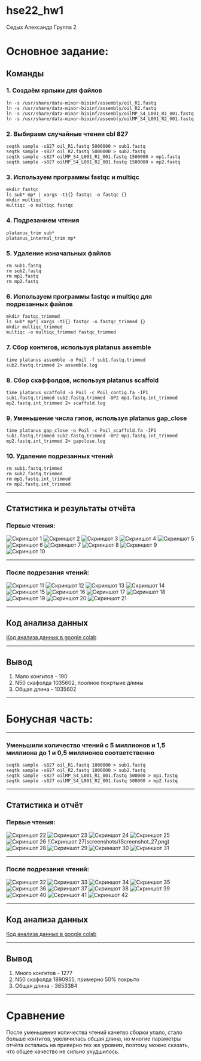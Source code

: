 # hse22_hw1
Седых Александр Группа 2    
# Основное задание:
## Команды
### 1. Создаём ярлыки для файлов
    ln -s /usr/share/data-minor-bioinf/assembly/oil_R1.fastq
    ln -s /usr/share/data-minor-bioinf/assembly/oil_R2.fastq
    ln -s /usr/share/data-minor-bioinf/assembly/oilMP_S4_L001_R1_001.fastq
    ln -s /usr/share/data-minor-bioinf/assembly/oilMP_S4_L001_R2_001.fastq
### 2. Выбираем случайные чтения cbl 827
    seqtk sample -s827 oil_R1.fastq 5000000 > sub1.fastq
    seqtk sample -s827 oil_R2.fastq 5000000 > sub2.fastq
    seqtk sample -s827 oilMP_S4_L001_R1_001.fastq 1500000 > mp1.fastq
    seqtk sample -s827 oilMP_S4_L001_R2_001.fastq 1500000 > mp2.fastq
### 3. Используем программы fastqc и multiqc
    mkdir fastqc
    ls sub* mp* | xargs -tI{} fastqc -o fastqc {}
    mkdir multiqc
    multiqc -o multiqc fastqc
### 4. Подрезанием чтения
    platanus_trim sub*
    platanus_internal_trim mp*
### 5. Удаление изначальных файлов
    rm sub1.fastq 
    rm sub2.fastq
    rm mp1.fastq
    rm mp2.fastq
### 6. Используем программы fastqc и multiqc для подрезанных файлов
    mkdir fastqc_trimmed
    ls sub* mp*| xargs -tI{} fastqc -o fastqc_trimmed {}
    mkdir multiqc_trimmed
    multiqc -o multiqc_trimmed fastqc_trimmed
### 7. Сбор контигов, используя platanus assemble
    time platanus assemble -o Poil -f sub1.fastq.trimmed sub2.fastq.trimmed 2> assemble.log
### 8. Сбор скаффолдов, используя platanus scaffold
    time platanus scaffold -o Poil -c Poil_contig.fa -IP1 sub1.fastq.trimmed sub2.fastq.trimmed -OP2 mp1.fastq.int_trimmed mp2.fastq.int_trimmed 2> scaffold.log
### 9. Уменьшение числа гэпов, используя platanus gap_close
    time platanus gap_close -o Poil -c Poil_scaffold.fa -IP1 sub1.fastq.trimmed sub2.fastq.trimmed -OP2 mp1.fastq.int_trimmed mp2.fastq.int_trimmed 2> gapclose.log
### 10. Удаление подрезанных чтений
    rm sub1.fastq.trimmed
    rm sub2.fastq.trimmed
    rm mp1.fastq.int_trimmed
    rm mp2.fastq.int_trimmed
***
## Статистика и результаты отчёта
### Первые чтения:
![Скриншот 1](Screenshot_1.png)
![Скриншот 2](Screenshot_2.png)
![Скриншот 3](Screenshot_3.png)
![Скриншот 4](Screenshot_4.png)
![Скриншот 5](Screenshot_5.png)
![Скриншот 6](Screenshot_6.png)
![Скриншот 7](Screenshot_7.png)
![Скриншот 8](Screenshot_8.png)
![Скриншот 9](Screenshot_9.png)
![Скриншот 10](Screenshot_10.png)
***
### После подрезания чтений:
![Скриншот 11](Screenshot_11.png)
![Скриншот 12](Screenshot_12.png)
![Скриншот 13](Screenshot_13.png)
![Скриншот 14](Screenshot_14.png)
![Скриншот 15](Screenshot_15.png)
![Скриншот 16](Screenshot_16.png)
![Скриншот 17](Screenshot_17.png)
![Скриншот 18](Screenshot_18.png)
![Скриншот 19](Screenshot_19.png)
![Скриншот 20](Screenshot_20.png)
![Скриншот 21](Screenshot_21.png)
***
## Код анализа данных
[Код анализа данных в google colab](https://colab.research.google.com/drive/1Dgivk-jPKynshjqji1PME2uCT1UTFxvc?usp=sharing)
***
## Вывод
1. Мало конгитов - 190
2. N50 скафолда 1035602, поолное покртыие длины
3. Общая длина - 1035602
***
# Бонусная часть:
***
### Уменьшили количество чтений с 5 миллионов и 1,5 миллиона до 1 и 0,5 миллионов соответственно
    seqtk sample -s827 oil_R1.fastq 1000000 > sub1.fastq
    seqtk sample -s827 oil_R2.fastq 1000000 > sub2.fastq
    seqtk sample -s827 oilMP_S4_L001_R1_001.fastq 500000 > mp1.fastq
    seqtk sample -s827 oilMP_S4_L001_R2_001.fastq 500000 > mp2.fastq
***
## Статистика и отчёт
### Первые чтения:
![Скриншот 22](screenshots/Screenshot_22.png)
![Скриншот 23](screenshots/Screenshot_23.png)
![Скриншот 24](screenshots/Screenshot_24.png)
![Скриншот 25](screenshots/Screenshot_25.png)
![Скриншот 26](screenshots/Screenshot_26.png)
![Скриншот 27]screenshots/(Screenshot_27.png)
![Скриншот 28](screenshots/Screenshot_28.png)
![Скриншот 29](screenshots/Screenshot_29.png)
![Скриншот 30](screenshots/Screenshot_30.png)
![Скриншот 31](screenshots/Screenshot_31.png)
***
### После подрезания чтений:
![Скриншот 32](screenshots/Screenshot_32.png)
![Скриншот 33](screenshots/Screenshot_33.png)
![Скриншот 34](screenshots/Screenshot_34.png)
![Скриншот 35](screenshots/Screenshot_35.png)
![Скриншот 36](screenshots/Screenshot_36.png)
![Скриншот 37](screenshots/Screenshot_37.png)
![Скриншот 38](screenshots/Screenshot_38.png)
![Скриншот 39](screenshots/Screenshot_39.png)
![Скриншот 40](screenshots/Screenshot_40.png)
![Скриншот 41](screenshots/Screenshot_41.png)
![Скриншот 42](screenshots/Screenshot_42.png)
***
## Код анализа данных
[Код анализа данных в google colab](https://colab.research.google.com/drive/1HKFa8hzziD92CKbInv8ALWJMkq8sDpFK?usp=sharing)
***
## Вывод
1. Много конгитов - 1277
2. N50 скафолда 1890955, примерно 50% покрыто
3. Общая длина - 3853384
***
# Сравнение
После уменьшения количества чтений качетво сборки упало, стало больше контигов, увеличилась общая длина, но многие параметры отчёта остались на приверно тех же уровнях, поэтому можно сказать, что общее качество не сильно ухудшилось.
